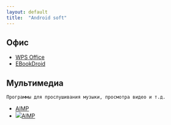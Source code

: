 ```yaml
---
layout: default
title:  "Android soft"
---
```

<script>
function nnm(name){
window.open("#"+name);
}
function rtr(name){
window.open("#"+name);
}
</script>
## Офис
* [WPS Office](javascript:nnm('WPS');)
* [EBookDroid](javascript:window.open("#test");)

## Мультимедиа
`Программы для прослушивания музыки, просмотра видео и т.д.`
* [AIMP](http://tegos.ru)
* ![](/img/logo.jpg)[AIMP](http://aimp.ru)



